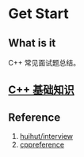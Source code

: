 ﻿---
sidebar_position: 1
---

# Get Start

## What is it

C++ 常见面试题总结。

## [C++ 基础知识](./cpp)

## Reference

1. [huihut/interview](https://github.com/huihut/interview)
2. [cppreference](https://en.cppreference.com/)
